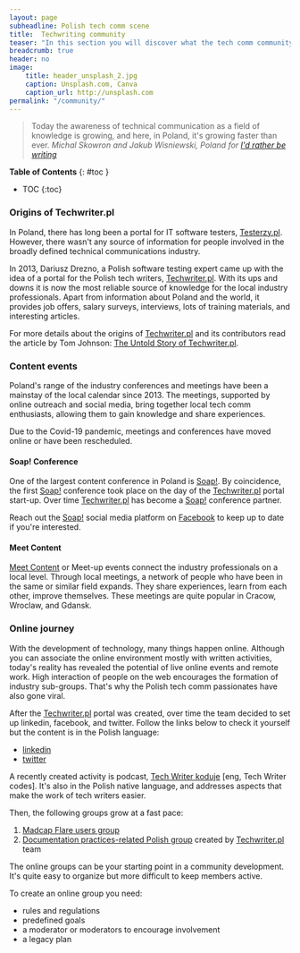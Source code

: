 ```yaml
---
layout: page
subheadline: Polish tech comm scene
title:  Techwriting community
teaser: "In this section you will discover what the tech comm community in Poland is all about, its origin, and activities."
breadcrumb: true
header: no
image:
    title: header_unsplash_2.jpg
    caption: Unsplash.com, Canva
    caption_url: http://unsplash.com
permalink: "/community/"
---
```


> Today the awareness of technical communication as a field of knowledge is growing, and here, in Poland, it's growing faster than ever. <cite>Michal Skowron and Jakub Wisniewski, Poland for [I'd rather be writing](https://idratherbewriting.com/2017/10/31/untold-story-of-techwriter-pl-poland/)</cite>


**Table of Contents**
{: #toc }
*  TOC
{:toc}



### Origins of Techwriter.pl

In Poland, there has long been a portal for IT software testers, [Testerzy.pl](https://testerzy.pl/). However, there wasn't any source of information for people involved in the broadly defined technical communications industry. 

In 2013, Dariusz Drezno, a Polish software testing expert came up with the idea of a portal for the Polish tech writers, [Techwriter.pl](http://techwriter.pl/). With its ups and downs it is now the most reliable source of knowledge for the local industry professionals. Apart from information about Poland and the world, it provides job offers, salary surveys, interviews, lots of training materials, and interesting articles.

For more details about the origins of [Techwriter.pl](http://techwriter.pl/) and its contributors read the article by Tom Johnson: [The Untold Story of Techwriter.pl](https://idratherbewriting.com/2017/10/31/untold-story-of-techwriter-pl-poland/).


### Content events

Poland's range of the industry conferences and meetings have been a mainstay of the local calendar since 2013. The meetings, supported by online outreach and social media, bring together local tech comm enthusiasts, allowing them to gain knowledge and share experiences. 

Due to the Covid-19 pandemic, meetings and conferences have moved online or have been rescheduled.

#### Soap! Conference

One of the largest content conference in Poland is [Soap!](http://soapconf.com/). By coincidence, the first [Soap!](http://soapconf.com/) conference took place on the day of the [Techwriter.pl](http://techwriter.pl/) portal start-up. Over time [Techwriter.pl](http://techwriter.pl/) has become a [Soap!](http://soapconf.com/) conference partner. 

Reach out the [Soap!](http://soapconf.com/) social media platform on [Facebook](https://www.facebook.com/soapconf/) to keep up to date if you're interested.

#### Meet Content

[Meet Content](http://meetcontent.org/) or Meet-up events connect the industry professionals on a local level. Through local meetings, a network of people who have been in the same or similar field expands. They share experiences, learn from each other, improve themselves. These meetings are quite popular in Cracow, Wroclaw, and Gdansk.


### Online journey

With the development of technology, many things happen online. Although you can associate the online environment mostly with written activities, today's reality has revealed the potential of live online events and remote work. High interaction of people on the web encourages the formation of industry sub-groups. That's why the Polish tech comm passionates have also gone viral. 

After the [Techwriter.pl](http://techwriter.pl/) portal was created, over time the team decided to set up linkedin, facebook, and twitter. Follow the links below to check it yourself but the content is in the Polish language:
* [linkedin](https://www.linkedin.com/company/techwriter-pl/)
* [twitter](https://twitter.com/techwriterpl)

A recently created activity is podcast, [Tech Writer koduje](https://techwriterkoduje.pl/) [eng, Tech Writer codes]. It's also in the Polish native language, and addresses aspects that make the work of tech writers easier.

Then, the following groups grow at a fast pace:
1. [Madcap Flare users group](https://www.facebook.com/groups/PLFUG) 
2. [Documentation practices-related Polish group](https://www.facebook.com/groups/tworzeniedokumentacji) created by [Techwriter.pl](http://techwriter.pl/) team

The online groups can be your starting point in a community development. It's quite easy to organize but more difficult to keep members active.     

To create an online group you need:
* rules and regulations
* predefined goals
* a moderator or moderators to encourage involvement
* a legacy plan



